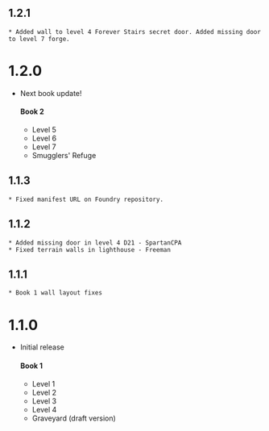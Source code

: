 
## 1.2.1

    * Added wall to level 4 Forever Stairs secret door. Added missing door to level 7 forge.

# 1.2.0

* Next book update!

    #### Book 2
    * Level 5
    * Level 6
    * Level 7
    * Smugglers' Refuge

## 1.1.3

    * Fixed manifest URL on Foundry repository.

## 1.1.2

    * Added missing door in level 4 D21 - SpartanCPA
    * Fixed terrain walls in lighthouse - Freeman

## 1.1.1

    * Book 1 wall layout fixes

# 1.1.0

* Initial release

    #### Book 1
    * Level 1
    * Level 2
    * Level 3
    * Level 4
    * Graveyard (draft version) 
